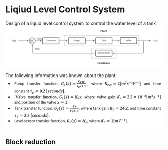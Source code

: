 # Liqiud Level Control System
Design of a liquid level control system to control the water level of a tank
![Block diagram](https://github.com/aniekanBane/Liqiud-level-control-system/blob/main/Block%20diag.png)

The following information was known about the plant:
![tranfer functions](https://github.com/aniekanBane/Liqiud-level-control-system/blob/main/tfcn.png)

## Block reduction



